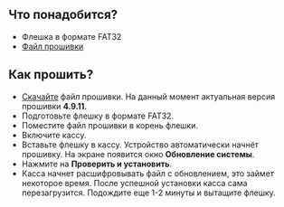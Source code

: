 <style>
   .markdown-content h2 {  
      margin-top: 2rem; 
      margin-bottom: 2rem; 
      font-size: 1.875rem; 
   }
   .markdown-content ul {
      list-style-type: disc; 
      font-size: 1.25rem; 
      display: flex; 
      flex-direction: column; 
      gap: 1rem; 
      padding-left: 20px; 
  }
    .markdown-content a:hover {
      text-decoration: underline;
   }
</style>

## <a id="1">Что понадобится?</a>

- Флешка в формате FAT32
- [Файл прошивки](https://disk.yandex.ru/d/Zwk1HO1llawQwQ)

## <a id="2">Как прошить?</a>

- [Скачайте](https://disk.yandex.ru/d/Zwk1HO1llawQwQ) файл прошивки. На данный момент актуальная версия прошивки **4.9.11**.
- Подготовьте флешку в формате FAT32.
- Поместите файл прошивки в корень флешки.
- Включите кассу.
- Вставьте флешку в кассу. Устройство автоматически начнёт прошивку. На экране появится окно **Обновление системы**.
- Нажмите на **Проверить и установить**.
- Касса начнет расшифровывать файл с обновлением, это займет некоторое время. После успешной установки касса сама перезагрузится. Подождите еще 1-2 минуты и вытащите флешку.
